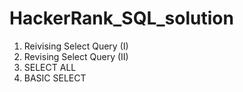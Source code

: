 # HackerRank_SQL_solution

1) Reivising Select Query (I)
2) Revising Select Query (II)
3) SELECT ALL
4) BASIC SELECT
